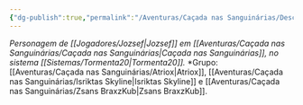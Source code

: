 ```yaml
---
{"dg-publish":true,"permalink":"/Aventuras/Caçada nas Sanguinárias/Desconhecido-Jozsef-001/","noteIcon":"","created":"2025-10-13T17:42:08.666-03:00"}
---
```


*Personagem de [[Jogadores/Jozsef\|Jozsef]] em [[Aventuras/Caçada nas Sanguinárias/Caçada nas Sanguinárias\|Caçada nas Sanguinárias]], no sistema [[Sistemas/Tormenta20\|Tormenta20]].*
*Grupo:  [[Aventuras/Caçada nas Sanguinárias/Atriox\|Atriox]], [[Aventuras/Caçada nas Sanguinárias/Isriktas Skyline\|Isriktas Skyline]] e [[Aventuras/Caçada nas Sanguinárias/Zsans BraxzKub\|Zsans BraxzKub]].
